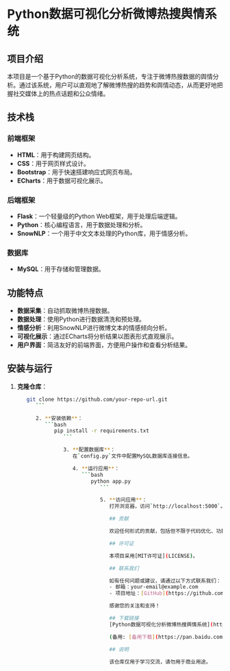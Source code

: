 # Python数据可视化分析微博热搜舆情系统

## 项目介绍

本项目是一个基于Python的数据可视化分析系统，专注于微博热搜数据的舆情分析。通过该系统，用户可以直观地了解微博热搜的趋势和舆情动态，从而更好地把握社交媒体上的热点话题和公众情绪。

## 技术栈

### 前端框架
- **HTML**：用于构建网页结构。
- **CSS**：用于网页样式设计。
- **Bootstrap**：用于快速搭建响应式网页布局。
- **ECharts**：用于数据可视化展示。

### 后端框架
- **Flask**：一个轻量级的Python Web框架，用于处理后端逻辑。
- **Python**：核心编程语言，用于数据处理和分析。
- **SnowNLP**：一个用于中文文本处理的Python库，用于情感分析。

### 数据库
- **MySQL**：用于存储和管理数据。

## 功能特点

- **数据采集**：自动抓取微博热搜数据。
- **数据处理**：使用Python进行数据清洗和预处理。
- **情感分析**：利用SnowNLP进行微博文本的情感倾向分析。
- **可视化展示**：通过ECharts将分析结果以图表形式直观展示。
- **用户界面**：简洁友好的前端界面，方便用户操作和查看分析结果。

## 安装与运行

1. **克隆仓库**：
   ```bash
      git clone https://github.com/your-repo-url.git
         ```

         2. **安装依赖**：
            ```bash
               pip install -r requirements.txt
                  ```

                  3. **配置数据库**：
                     在`config.py`文件中配置MySQL数据库连接信息。

                     4. **运行应用**：
                        ```bash
                           python app.py
                              ```

                              5. **访问应用**：
                                 打开浏览器，访问`http://localhost:5000`。

                                 ## 贡献

                                 欢迎任何形式的贡献，包括但不限于代码优化、功能扩展、文档改进等。请提交Pull Request，我们会尽快审核。

                                 ## 许可证

                                 本项目采用[MIT许可证](LICENSE)。

                                 ## 联系我们

                                 如有任何问题或建议，请通过以下方式联系我们：
                                 - 邮箱：your-email@example.com
                                 - 项目地址：[GitHub](https://github.com/your-repo-url)

                                 感谢您的关注和支持！

                                 ## 下载链接
                                 [Python数据可视化分析微博热搜舆情系统](https://pan.quark.cn/s/8d744cc005a5) 

                                 (备用: [备用下载](https://pan.baidu.com/s/1Adj0cE0kXzAAOeC_KQyYjg?pwd=1234))

                                 ## 说明

                                 该仓库仅用于学习交流，请勿用于商业用途。
